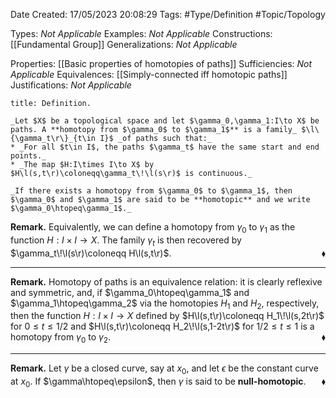 <div class="topSpace"></div>

Date Created: 17/05/2023 20:08:29
Tags: #Type/Definition #Topic/Topology

Types: _Not Applicable_
Examples: _Not Applicable_
Constructions: [[Fundamental Group]]
Generalizations: _Not Applicable_

Properties: [[Basic properties of homotopies of paths]]
Sufficiencies: _Not Applicable_
Equivalences: [[Simply-connected iff homotopic paths]]
Justifications: _Not Applicable_

``` ad-Definition
title: Definition.

_Let $X$ be a topological space and let $\gamma_0,\gamma_1:I\to X$ be paths. A **homotopy from $\gamma_0$ to $\gamma_1$** is a family_ $\l\{\gamma_t\r\}_{t\in I}$ _of paths such that:_
* _For all $t\in I$, the paths $\gamma_t$ have the same start and end points._
* _The map $H:I\times I\to X$ by $H\l(s,t\r)\coloneqq\gamma_t\!\l(s\r)$ is continuous._

_If there exists a homotopy from $\gamma_0$ to $\gamma_1$, then $\gamma_0$ and $\gamma_1$ are said to be **homotopic** and we write $\gamma_0\htopeq\gamma_1$._

```

**Remark.** Equivalently, we can define a homotopy from $\gamma_0$ to $\gamma_1$ as the function $H:I\times I\to X$. The family $\gamma_t$ is then recovered by $\gamma_t\!\l(s\r)\coloneqq H\l(s,t\r)$.<span style="float:right;">$\blacklozenge$</span>

---

**Remark.** Homotopy of paths is an equivalence relation: it is clearly reflexive and symmetric, and, if $\gamma_0\htopeq\gamma_1$ and $\gamma_1\htopeq\gamma_2$ via the homotopies $H_1$ and $H_2$, respectively, then the function $H:I\times I\to X$ defined by $H\l(s,t\r)\coloneqq H_1\!\l(s,2t\r)$ for $0\leq t\leq1/2$ and $H\l(s,t\r)\coloneqq H_2\!\l(s,1-2t\r)$ for $1/2\leq t\leq1$ is a homotopy from $\gamma_0$ to $\gamma_2$.<span style="float:right;">$\blacklozenge$</span>

---

**Remark.** Let $\gamma$ be a closed curve, say at $x_0$, and let $\epsilon$ be the constant curve at $x_0$. If $\gamma\htopeq\epsilon$, then $\gamma$ is said to be **null-homotopic**.<span style="float:right;">$\blacklozenge$</span>
